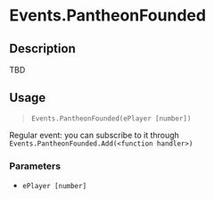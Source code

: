 # Events.PantheonFounded
## Description
TBD

## Usage
> `Events.PantheonFounded(ePlayer [number])`

Regular event: you can subscribe to it through `Events.PantheonFounded.Add(<function handler>)`

### Parameters
- `ePlayer [number]`